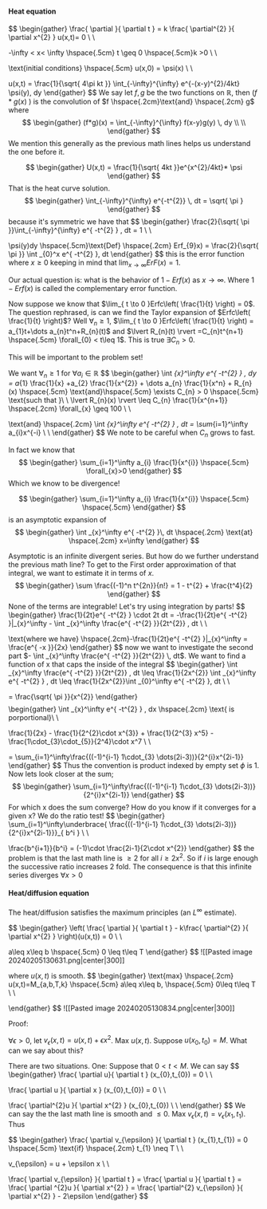 #### Heat equation 

$$
\begin{gather}
\frac{ \partial  }{ \partial t } = k \frac{ \partial^{2} }{ \partial x^{2} } u(x,t)= 0 \\ \\ 

-\infty < x< \infty  \hspace{.5cm} t \geq 0 \hspace{.5cm}k >0 \\ \\

\text{initial conditions} \hspace{.5cm} u(x,0) = \psi(x) \\ \\ 

u(x,t) = \frac{1}{\sqrt{ 4\pi kt }} \int_{-\infty}^{\infty} e^{-(x-y)^{2}/4kt} \psi(y)\, dy 
\end{gather}
$$
We say let  $f,g$ be the two functions on $\mathbb{R}$, then ($f*g(x)$ ) is the convolution of $f \hspace{.2cm}\text{and} \hspace{.2cm} g$ where
$$
\begin{gather}
(f*g)(x) = \int_{-\infty}^{\infty} f(x-y)g(y) \, dy  \\ \\ 
\end{gather}
$$
We mention this generally as the previous math lines helps us understand the one before it. 

$$
\begin{gather}
U(x,t) = \frac{1}{\sqrt{ 4kt }}e^{x^{2}/4kt}* \psi
\end{gather}
$$
That is the heat curve solution. 
$$
\begin{gather}
\int_{-\infty}^{\infty} e^{-t^{2}} \, dt  = \sqrt{ \pi }
\end{gather}
$$
because it's symmetric  we have that 
$$
\begin{gather}
\frac{2}{\sqrt{ \pi }}\int_{-\infty}^{\infty} e^{ -t^{2} } \, dt = 1 \\ \\ 

\psi(y)dy \hspace{.5cm}\text{Def} \hspace{.2cm} Erf_{9}x) = \frac{2}{\sqrt{ \pi }} \int _{0}^x e^{ -t^{2} }\, dt 
\end{gather}
$$
this is the error function where $x\geq 0$ keeping in mind that $\lim_{ x \to \infty }ErF(x)=1$. 

Our actual question is: what is the behavior of $1-Erf(x)$ as $x\rightarrow \infty$. Where $1-Erf(x)$ is called the complementary error function. 

Now suppose we know that $\lim_{ t \to 0 }Erfc\left( \frac{1}{t} \right) = 0$. The question rephrased, is can we find the Taylor expansion of $Erfc\left( \frac{1}{t} \right)$? Well $\forall_{n}\geq 1$, $\lim_{ t \to 0 }Erfc\left( \frac{1}{t} \right) = a_{1}t+\dots a_{n}t^n+R_{n}(t)$ and $\lvert R_{n}(t) \rvert =C_{n}t^{n+1} \hspace{.5cm} \forall_{0} < t\leq 1$. This is true $\exists C_{n} >0$.

This will be important to the problem set!

We want $\forall_{n}\geq 1$ for $\forall a_{i} \in \mathbb{R}$
$$
\begin{gather}
\int _{x}^\infty e^{ -t^{2} } \, dy = a_{1} \frac{1}{x} +a_{2} \frac{1}{x^{2}} + \dots a_{n} \frac{1}{x^n} + R_{n}(x) \hspace{.5cm} \text{and}\hspace{.5cm} \exists C_{n} > 0 \hspace{.5cm} \text{such that }\\ \\ 
\lvert R_{n}(x) \rvert \leq C_{n} \frac{1}{x^{n+1}} \hspace{.2cm} \forall_{x} \geq 100 \\ \\ 

\text{and} \hspace{.2cm} \int _{x}^\infty e^{ -t^{2} } \, dt  = \sum_{i=1}^\infty a_{i}x^{-i} \\ \\ 
\end{gather}
$$
We note to be careful when $C_{n}$ grows to fast. 

In fact we know that 
$$
\begin{gather}
\sum_{i=1}^\infty a_{i} \frac{1}{x^{i}} \hspace{.5cm} \forall_{x}>0
\end{gather}
$$
Which we know to be divergence!

$$
\begin{gather}
\sum_{i=1}^\infty a_{i} \frac{1}{x^{i}} \hspace{.5cm} \hspace{.5cm} 
\end{gather}
$$
is an asymptotic expansion of 
$$
\begin{gather}
\int _{x}^\infty e^{ -t^{2} }\, dt \hspace{.2cm} \text{at} \hspace{.2cm} x=\infty 
\end{gather}
$$

Asymptotic is an infinite divergent series. But how do we further understand the previous math line? To get to the First order approximation of that integral, we want to estimate it in terms of $x$. 
$$
\begin{gather}
\sum \frac{(-1)^n t^{2n}}{n!} = 1 - t^{2} + \frac{t^4}{2}
\end{gather}
$$
None of the terms are integrable! Let's try using integration by parts!
$$
\begin{gather}
\frac{1}{2t}e^{ -t^{2} } \cdot 2t dt = -\frac{1}{2t}e^{ -t^{2} }|_{x}^\infty - \int _{x}^\infty \frac{e^{ -t^{2} }}{2t^{2}} \, dt \\ \\ 

\text{where we have} \hspace{.2cm}-\frac{1}{2t}e^{ -t^{2} }|_{x}^\infty = \frac{e^{ -x }}{2x}
\end{gather} 
$$
now we want to investigate the second part $- \int _{x}^\infty \frac{e^{ -t^{2} }}{2t^{2}} \, dt$. We want to find a function of x that caps the inside of the integral
$$
\begin{gather}
\int _{x}^\infty \frac{e^{ -t^{2} }}{2t^{2}} \, dt  \leq \frac{1}{2x^{2}} \int _{x}^\infty e^{ -t^{2} } \, dt \leq \frac{1}{2x^{2}}\int _{0}^\infty e^{ -t^{2} }\, dt \\ \\ 

= \frac{\sqrt{ \pi }}{x^{2}}
\end{gather}
$$
$$
\begin{gather}
\int _{x}^\infty e^{ -t^{2} } \, dx \hspace{.2cm} \text{ is porportional}\\ \\ 

\frac{1}{2x} - \frac{1}{2^{2}\cdot x^{3}} + \frac{1}{2^{3} x^5} -\frac{1\cdot_{3}\cdot_{5}}{2^4}\cdot x^7 \\ \\ 

= \sum_{i=1}^\infty\frac{((-1)^{i-1} 1\cdot_{3} \dots(2i-3))}{2^{i}x^{2i-1}}
\end{gather}
$$
Thus the convention is product indexed by empty set $\phi$ is 1. Now lets look closer at the sum; 
$$
\begin{gather}
\sum_{i=1}^\infty\frac{((-1)^{i-1} 1\cdot_{3} \dots(2i-3))}{2^{i}x^{2i-1}}
\end{gather}
$$
For which x does the sum converge? How do you know if it converges for a given x? We do the ratio test!
$$
\begin{gather}
\sum_{i=1}^\infty\underbrace{ \frac{((-1)^{i-1} 1\cdot_{3} \dots(2i-3))}{2^{i}x^{2i-1}}}_{ b^i } \\ \\ 

\frac{b^{i+1}}{b^i} = (-1)\cdot \frac{2i-1}{2\cdot x^{2}}
\end{gather}
$$
the problem is that the last math line is $\geq 2$ for all $i \geq 2x^{2}$. So if $i$ is large enough the successive ratio increases 2 fold. The consequence is that this infinite series diverges $\forall x>0$



#### Heat/diffusion equation

The heat/diffusion satisfies the maximum principles (an $L^\infty$ estimate).

$$
\begin{gather}
\left( \frac{ \partial  }{ \partial t } - k\frac{ \partial^{2} }{ \partial x^{2} }  \right)(u(x,t)) = 0 \\ \\ 

a\leq x\leq b \hspace{.5cm} 0 \leq t\leq T
\end{gather}
$$
![[Pasted image 20240205130631.png|center|300]]

where $u(x,t)$ is smooth. 
$$
\begin{gather}
\text{max} \hspace{.2cm} u(x,t)=M_{a,b,T,k} \hspace{.5cm} a\leq x\leq b, \hspace{.5cm} 0\leq t\leq T \\ \\ 


\end{gather}
$$
![[Pasted image 20240205130834.png|center|300]]


Proof: 

$\forall \epsilon >0$, let $v_{\epsilon}(x,t) = u(x,t)+ \epsilon x^{2}$. Max $u(x,t)$. Suppose $u(x_{0},t_{0}) = M$. What can we say about this? 

There are two situations. One: Suppose that $0<t<M$. We can say 
$$
\begin{gather}
\frac{ \partial u}{ \partial t } (x_{0},t_{0}) = 0 \\ \\

\frac{ \partial u }{ \partial x } (x_{0},t_{0}) = 0 \\ \\ 

\frac{ \partial^{2}u }{ \partial x^{2} } (x_{0},t_{0}) \\ \\ 
\end{gather}
$$
We can say the the last math line is smooth and $\leq 0$. Max $v_{\epsilon}(x,t)= v_{\epsilon}(x_{1},t_{1})$. Thus 

$$
\begin{gather}
\frac{ \partial v_{\epsilon} }{ \partial t } (x_{1},t_{1}) = 0 \hspace{.5cm} \text{if} \hspace{.2cm} t_{1} \neq T \\ \\ 

v_{\epsilon} = u + \epsilon x  \\ \\ 

\frac{ \partial v_{\epsilon} }{ \partial t } = \frac{ \partial u }{ \partial t } = \frac{ \partial ^{2}u }{ \partial x^{2} }  = \frac{ \partial^{2} v_{\epsilon} }{ \partial x^{2} } - 2\epsilon
\end{gather}
$$